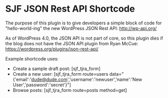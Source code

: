 SJF JSON Rest API Shortcode
=========

The purpose of this plugin is to give developers a simple block of code for "hello-world-ing" the new WordPress JSON Rest API:  http://wp-api.org/

As of WordPress 4.0, the JSON API is not part of core, so this plugin dies if the blog does not have the JSON API plugin from Ryan McCue: https://wordpress.org/plugins/json-rest-api/

Example shortcode uses:

 * Create a sample draft post: [sjf_tjra_form]
 * Create a new user: [sjf_tjra_form route=users data="{'email':'dude@dude.com','username':'newuser','name':'New User','password':'secret'}"]
 * Browse posts: [sjf_tjra_form route=posts method=get]